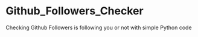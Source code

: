 # Github_Followers_Checker
Checking Github Followers is following you or not with simple Python code
